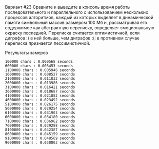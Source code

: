 Вариант #23
Сравните и выведите в консоль время работы последовательного и параллельного с использованием нескольких процессов 
алгоритмов, каждый из которых выделяет в динамической памяти символьный массив размером 100 Мб и, 
рассматривая его содержимое как абстрактную переписку, определяет эмоциональную окраску последней. Переписка считается 
оптимистичной, если диграфов :) в ней больше, чем диграфов :(; в противном случае переписка признается пессимистичной.

Результаты замеров
```
100000 chars : 0.000568 seconds
600000 chars : 0.003453 seconds
1100000 chars : 0.005946 seconds
1600000 chars : 0.008527 seconds
2100000 chars : 0.011032 seconds
2600000 chars : 0.013986 seconds
3100000 chars : 0.016421 seconds
3600000 chars : 0.018687 seconds
4100000 chars : 0.021882 seconds
4600000 chars : 0.023492 seconds
5100000 chars : 0.026175 seconds
5600000 chars : 0.029254 seconds
6100000 chars : 0.031903 seconds
6600000 chars : 0.034180 seconds
7100000 chars : 0.036982 seconds
7600000 chars : 0.039288 seconds
8100000 chars : 0.042387 seconds
8600000 chars : 0.045159 seconds
9100000 chars : 0.048569 seconds
9600000 chars : 0.050803 seconds
```
